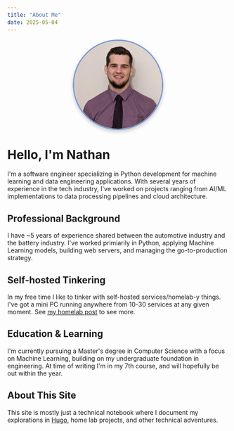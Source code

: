 ```yaml
---
title: "About Me"
date: 2025-05-04
---
```

<div style="text-align: center; margin-bottom: 2rem; display: flex; justify-content: center;">
  <img src="headshot.jpg" alt="Nathan Embaugh" style="width: 200px; height: 200px; border-radius: 50%; object-fit: cover; border: 3px solid rgb(124, 156, 206); box-shadow: 0 4px 8px rgba(0,0,0,0.2);">
</div>

# Hello, I'm Nathan

I'm a software engineer specializing in Python development for machine learning and data engineering applications. With several years of experience in the tech industry, I've worked on projects ranging from AI/ML implementations to data processing pipelines and cloud architecture.

## Professional Background

I have ~5 years of experience shared between the automotive industry and the battery industry. I've worked primiarily in Python, applying Machine Learning models, building web servers, and managing the go-to-production strategy.

## Self-hosted Tinkering

In my free time I like to tinker with self-hosted services/homelab-y things. I've got a mini PC running anywhere from 10-30 services at any given moment. See [my homelab post](./2-first-home-lab-post) to see more.

## Education & Learning

I'm currently pursuing a Master's degree in Computer Science with a focus on Machine Learning, building on my undergraduate foundation in engineering. At time of writing I'm in my 7th course, and will hopefully be out within the year.

## About This Site

This site is mostly just a technical notebook where I document my explorations in [Hugo](../posts/1-how-to-use-hugo/), home lab projects, and other technical adventures.